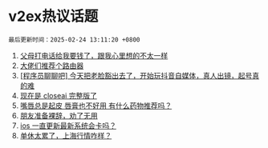 # v2ex热议话题

`最后更新时间：2025-02-24 13:11:20 +0800`

1. [父母打电话给我要钱了，跟我心里想的不太一样](https://www.v2ex.com/t/1113589)
1. [大佬们推荐个路由器](https://www.v2ex.com/t/1113697)
1. [[程序员聊聊吧] 今天把老脸豁出去了，开始玩抖音自媒体，真人出镜，起号真的难](https://www.v2ex.com/t/1113650)
1. [现在是 closeai 完整版了](https://www.v2ex.com/t/1113620)
1. [嘴唇总是起皮 唇膏也不好用 有什么药物推荐吗？](https://www.v2ex.com/t/1113694)
1. [朋友准备裸辞，劝了无用](https://www.v2ex.com/t/1113702)
1. [ios 一直更新最新系统会卡吗？](https://www.v2ex.com/t/1113618)
1. [单休太累了，上海行情咋样？](https://www.v2ex.com/t/1113602)

